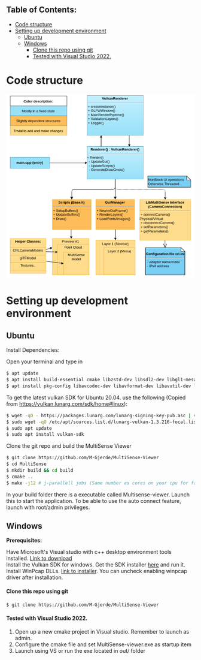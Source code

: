 ## Table of Contents:
- [Code structure](#code-structure)
- [Setting up development environment](#setting-up-development-environment)
    * [Ubuntu](#ubuntu)
    * [Windows](#windows)
        - [Clone this repo using git](#clone-this-repo-using-git)
        - [Tested with Visual Studio 2022.](#tested-with-visual-studio-2022)
    
# Code structure
![Alt text](MainClasses.png?raw=true "Title")

# Setting up development environment
## Ubuntu
Install Dependencies:

Open your terminal and type in
```sh
$ apt update
$ apt install build-essential cmake libzstd-dev libsdl2-dev libgl1-mesa-glx libgl1-mesa-dev libvulkan1 libvulkan-dev libassimp-dev opencl-c-headers libfmt-dev
$ apt install pkg-config libavcodec-dev libavformat-dev libavutil-dev libswscale-dev libtbb-dev
```
To get the latest vulkan SDK for Ubuntu 20.04. use the following (Copied from https://vulkan.lunarg.com/sdk/home#linux):
```sh
$ wget -qO - https://packages.lunarg.com/lunarg-signing-key-pub.asc | sudo apt-key add -
$ sudo wget -qO /etc/apt/sources.list.d/lunarg-vulkan-1.3.216-focal.list https://packages.lunarg.com/vulkan/1.3.216/lunarg-vulkan-1.3.216-focal.list
$ sudo apt update
$ sudo apt install vulkan-sdk
```
Clone the git repo and build the MultiSense Viewer
```sh
$ git clone https://github.com/M-Gjerde/MultiSense-Viewer
$ cd MultiSense
$ mkdir build && cd build
$ cmake ..
$ make -j12 # j-parallell jobs (Same number as cores on your cpu for faster compile)
```

In your build folder there is a executable called Multisense-viewer. Launch this to start the application.
To be able to use the auto connect feature, launch with root/admin privileges.

## Windows
<b> Prerequisites: </b>

Have Microsoft's Visual studio with c++ desktop environment tools installed. [Link to download](https://visualstudio.microsoft.com/vs/) <br/>
Install the Vulkan SDK for windows. Get the SDK installer [here](https://sdk.lunarg.com/sdk/download/1.3.216.0/windows/VulkanSDK-1.3.216.0-Installer.exe) and run it. <br/>
Install WinPcap DLLs. [link to installer](https://www.winpcap.org/install/bin/WinPcap_4_1_3.exe). You can uncheck enabling winpcap driver after installation.

#### Clone this repo using git
``` sh
$ git clone https://github.com/M-Gjerde/MultiSense-Viewer
```
#### Tested with Visual Studio 2022.
1. Open up a new cmake project in Visual studio. Remember to launch as admin.
2. Configure the cmake file and set MultiSense-viewer.exe as startup item
3. Launch using VS or run the exe located in out/ folder


